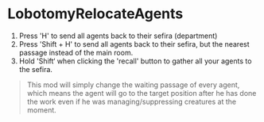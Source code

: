 # LobotomyRelocateAgents

1. Press 'H' to send all agents back to their sefira (department)
2. Press 'Shift + H' to send all agents back to their sefira, but the nearest passage instead of the main room.
3. Hold 'Shift‘ when clicking the 'recall' button to gather all your agents to the sefira.

> This mod will simply change the waiting passage of every agent, which means the agent will go to the target position after he has done the work even if he was managing/suppressing creatures at the moment.
